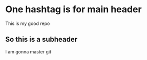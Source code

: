 # One hashtag is for main header
This is my good repo

## So this is a subheader
I am gonna master git